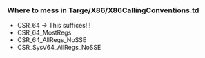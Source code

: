 ### Where to mess in Targe/X86/X86CallingConventions.td

* CSR\_64 -> This suffices!!!
* CSR\_64\_MostRegs
* CSR\_64\_AllRegs\_NoSSE
* CSR\_SysV64\_AllRegs\_NoSSE
